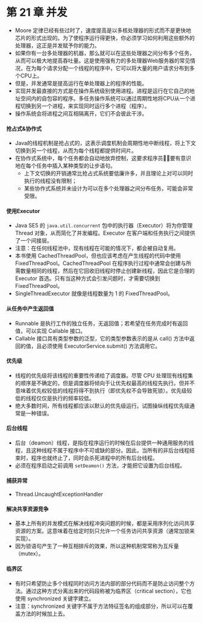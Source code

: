# 第 21 章  并发
- Moore 定律已经有些过时了，速度提高是以多核处理器的形式而不是更快地芯片的形式出现的。为了使程序运行得更快，你必须学习如何利用这些额外的处理器，这正是并发赋予你的能力。
- 如果你有一台多处理器的机器，那么就可以在这些处理器之间分布多个任务，从而可以极大地提高吞吐量。这是使用强有力的多处理器Web服务器的常见情况，在为每个请求分配一个线程的程序中，它可以将大量的用户请求分布到多个CPU上。
- 但是，并发通常是提高运行在单处理器上的程序的性能。
- 实现并发最直接的方式是在操作系统级别使用进程。进程是运行在它自己的地址空间内的自包容的程序。多任务操作系统可以通过周期性地将CPU从一个进程切换到另一个进程，来实现同时运行多个进程（程序）。
- 操作系统会将进程之间互相隔离开，它们不会彼此干涉。

####  抢占式&协作式

- Java的线程机制是抢占式的，这表示调度机制会周期性地中断线程，将上下文切换到另一个线程，从而为每个线程都提供时间片。
- 在协作式系统中，每个任务都会自动地放弃控制，这要求程序员👨‍💻‍要有意识地在每个任务中插入某种类型的让步语句。
  - 上下文切换的开销通常比抢占式系统要低廉许多，并且理论上对可以同时执行的线程没有限制；
  - 某些协作式系统并未设计为可以在多个处理器之间分布任务，可能会非常受限。

####  使用Executor

- Java SE5 的 `java.util.concurrent` 包中的执行器（Executor）将为你管理 Thread 对象，从而简化了并发编程。Executor 在客户端和任务执行之间提供了一个间接层。
- 注意：在任何线程池中，现有线程在可能的情况下，都会被自动复用。
- 本书使用 CachedThreadPool，但也应该考虑在产生线程的代码中使用 FixedThreadPool。CachedThreadPool 在程序执行过程中通常会创建与所需数量相同的线程，然后在它回收旧线程时停止创建新线程，因此它是合理的 Executor 首选。只有当这种方式会引发问题时，才需要切换到 FixedThreadPool。
- SingleThreadExecutor 就像是线程数量为 1 的 FixedThreadPool。

####  从任务中产生返回值

- Runnable 是执行工作的独立任务，无返回值；若希望在任务完成时有返回值，可以实现 Callable 接口。
- Callable 接口具有类型参数的泛型，它的类型参数表示的是从 call() 方法中返回的值，且必须使用 ExecutorService.submit() 方法调用它。

####  优先级

- 线程的优先级将该线程的重要性传递给了调度器。尽管 CPU 处理现有线程集的顺序是不确定的，但是调度器将倾向于让优先权最高的线程先执行。但并不意味着优先权较低的线程将得不到执行（即优先权不会导致死锁）。优先级较低的线程仅仅是执行的频率较低。
- 绝大多数时间，所有线程都应该以默认的优先级运行。试图操纵线程优先级通常是一种错误。

####  后台线程

- 后台（deamon）线程，是指在程序运行的时候在后台提供一种通用服务的线程，且这种线程不属于程序中不可或缺的部分。因此，当所有的非后台线程结束时，程序也就终止了，同时会杀死进程中的所有后台线程。
- 必须在程序启动之前调用 `setDeamon()` 方法，才能把它设置为后台线程。

####  捕获异常

- Thread.UncaughtExceptionHandler

####  解决共享资源竞争

- 基本上所有的并发模式在解决线程冲突问题的时候，都是采用序列化访问共享资源的方案。这意味着在给定时刻只允许一个任务访问共享资源（通常加锁来实现）。
- 因为锁语句产生了一种互相排斥的效果，所以这种机制常常称为互斥量（mutex）。

####  临界区

- 有时只希望防止多个线程同时访问方法内部的部分代码而不是防止访问整个方法。通过这种方式分离出来的代码段称被为临界区（critical section），它也使用 synchronized 关键字建立。
- 注意：synchronized 关键字不属于方法特征签名的组成部分，所以可以在覆盖方法的时候加上去。

















